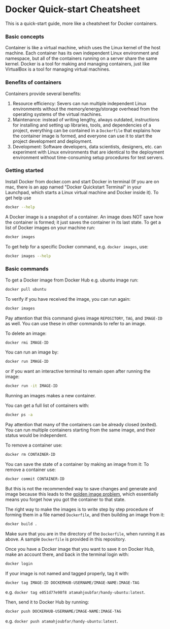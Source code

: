 # Docker Quick-start Cheatsheet
This is a quick-start guide, more like a cheatsheet for Docker containers.

### Basic concepts
Container is like a virtual machine, which uses the Linux kernel of the host machine. Each container has its own independent Linux environment and namespace, but all of the containers running on a server share the same kernel. Docker is a tool for making and managing containers, just like VirtualBox is a tool for managing virtual machines.

### Benefits of containers
Containers provide several benefits:
1. Resource efficiency: Severs can run multiple independent Linux environments without the memory/energy/storage overhead from the operating systems of the virtual machines.
2. Maintenance: instead of writing lengthy, always outdated, instructions for installing and setting up libraries, tools, and dependencies of a project, everything can be contained in a `Dockerfile` that explains how the container image is formed, and everyone can use it to start the project development and deployment.
3. Development: Software developers, data scientists, designers, etc. can experiment with Linux environments that are identical to the deployment environment without time-consuming setup procedures for test servers.

### Getting started
Install Docker from docker.com and start Docker in terminal (If you are on mac, there is an app named "Docker Quickstart Terminal" in your Launchpad, which starts a Linux virtual machine and Docker inside it). To get help use
```Bash
docker --help
```
A Docker image is a snapshot of a container. An image does NOT save how the container is formed; it just saves the container in its last state. To get a list of Docker images on your machine run:
```Bash
docker images
```
To get help for a specific Docker command, e.g. `docker images`, use:
```Bash
docker images --help
```

### Basic commands
To get a Docker image from Docker Hub e.g. ubuntu image run:
```Bash
docker pull ubuntu
```
To verify if you have received the image, you can run again:
```Bash
docker images
```
Pay attention that this command gives image `REPOSITORY`, `TAG`, and `IMAGE-ID` as well. You can use these in other commands to refer to an image.

To delete an image:
```Bash
docker rmi IMAGE-ID
```

You can run an image by:
```Bash
docker run IMAGE-ID
```
or if you want an interactive terminal to remain open after running the image:
```Bash
docker run -it IMAGE-ID
```
Running an images makes a new container. 

You can get a full list of containers with:
```Bash
docker ps -a
```
Pay attention that many of the containers can be already closed (exited). You can run multiple containers starting from the same image, and their status would be independent.

To remove a container use:
```Bash
docker rm CONTAINER-ID
```

You can save the state of a container by making an image from it:
To remove a container use:
```Bash
docker commit CONTAINER-ID
```
But this is not the recommended way to save changes and generate and image because this leads to the [golden image problem](http://stackoverflow.com/questions/26110828/should-i-use-dockerfiles-or-image-commits/3#3 "See this explanation on Stack Overflow"), which essentially means you forget how you got the container to that state.

The right way to make the images is to write step by step procedure of forming them in a file named `Dockerfile`, and then building an image from it:
```Bash
docker build .
```
Make sure that you are in the directory of the `Dockerfile`, when running it as above. A sample `Dockerfile` is provided in this repository.

Once you have a Docker image that you want to save it on Docker Hub, make an account there, and back in the terminal login with:
```Bash
docker login
```
If your image is not named and tagged properly, tag it with:
```Bash
docker tag IMAGE-ID DOCKERHUB-USERNAME/IMAGE-NAME:IMAGE-TAG
```
e.g. `docker tag e051d77e98f8 atamahjoubfar/handy-ubuntu:latest`.

Then, send it to Docker Hub by running:
```Bash
docker push DOCKERHUB-USERNAME/IMAGE-NAME:IMAGE-TAG
```
e.g. `docker push atamahjoubfar/handy-ubuntu:latest`.
